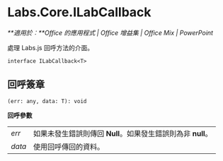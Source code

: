 
# <a name="labs.core.ilabcallback"></a>Labs.Core.ILabCallback

 _**適用於︰**Office 的應用程式 | Office 增益集 | Office Mix | PowerPoint_

處理 Labs.js 回呼方法的介面。

```
interface ILabCallback<T>
```


## <a name="callback-signature"></a>回呼簽章

 `(err: any, data: T): void`

 **回呼參數**


|||
|:-----|:-----|
| _err_|如果未發生錯誤則傳回 **Null**。如果發生錯誤則為非 **null**。|
| _data_|使用回呼傳回的資料。|
